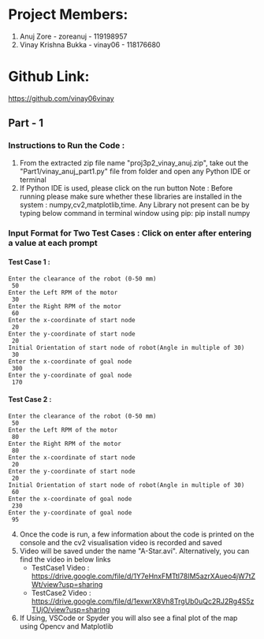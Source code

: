 # Project Members:
1. Anuj Zore - zoreanuj - 119198957
2. Vinay Krishna Bukka - vinay06 - 118176680

# Github Link: 

https://github.com/vinay06vinay

## Part - 1
### Instructions to Run the Code : 

1. From the extracted zip file name "proj3p2_vinay_anuj.zip", take out the "Part1/vinay_anuj_part1.py" file from folder and open any Python IDE or terminal
2. If Python IDE is used, please click on the run button
Note : Before running please make sure whether these libraries are installed in the system : numpy,cv2,matplotlib,time.
Any Library not present can be by typing below command in terminal window using pip:
       pip install numpy
       
### Input Format for Two Test Cases : Click on enter after entering a value at each prompt

#### Test Case 1 : 
	Enter the clearance of the robot (0-50 mm)
	 50
	Enter the Left RPM of the motor
	 30
	Enter the Right RPM of the motor
	 60
	Enter the x-coordinate of start node
	 20
	Enter the y-coordinate of start node
	 20
	Initial Orientation of start node of robot(Angle in multiple of 30)
	 30
	Enter the x-coordinate of goal node
	 300
	Enter the y-coordinate of goal node
	 170
#### Test Case 2 : 
	Enter the clearance of the robot (0-50 mm)
	 50
	Enter the Left RPM of the motor
	 80
	Enter the Right RPM of the motor
	 80
	Enter the x-coordinate of start node
	 20
	Enter the y-coordinate of start node
	 20
	Initial Orientation of start node of robot(Angle in multiple of 30)
	 60
	Enter the x-coordinate of goal node
	 230
	Enter the y-coordinate of goal node
	 95



4. Once the code is run, a few information about the code is printed on the console and the cv2 visualisation video is recorded and saved
5. Video will be saved under the name "A-Star.avi". Alternatively, you can find the video in below links
    * TestCase1 Video : https://drive.google.com/file/d/1Y7eHnxFMTtI78IM5azrXAueo4jW7tZWt/view?usp=sharing
    * TestCase2 Video : https://drive.google.com/file/d/1exwrX8Vh8TrgUb0uQc2RJ2Rg4S5zTUjO/view?usp=sharing
6. If Using, VSCode or Spyder you will also see a final plot of the map using Opencv and Matplotlib




